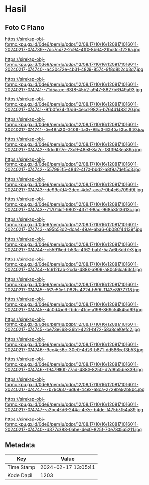 # Hasil

## Foto C Plano

https://sirekap-obj-formc.kpu.go.id/0de6/pemilu/pdpr/12/08/17/10/16/1208171016011-20240217-074739--7dc7c472-2c94-4ff0-8b64-21bc0c5f226a.jpg

https://sirekap-obj-formc.kpu.go.id/0de6/pemilu/pdpr/12/08/17/10/16/1208171016011-20240217-074740--a430c72e-4b31-4829-8574-9f8d8b2cb3d7.jpg

https://sirekap-obj-formc.kpu.go.id/0de6/pemilu/pdpr/12/08/17/10/16/1208171016011-20240217-074741--71d5aace-63f8-45b2-a947-8827b6949a93.jpg

https://sirekap-obj-formc.kpu.go.id/0de6/pemilu/pdpr/12/08/17/10/16/1208171016011-20240217-074741--9fb0fe84-f0d6-4ecd-9825-b764d1483120.jpg

https://sirekap-obj-formc.kpu.go.id/0de6/pemilu/pdpr/12/08/17/10/16/1208171016011-20240217-074741--5e49fd20-0469-4a3e-98d3-8345a83bc840.jpg

https://sirekap-obj-formc.kpu.go.id/0de6/pemilu/pdpr/12/08/17/10/16/1208171016011-20240217-074742--3dcd0f7e-73c9-48e8-8a2c-f8f3943ea89a.jpg

https://sirekap-obj-formc.kpu.go.id/0de6/pemilu/pdpr/12/08/17/10/16/1208171016011-20240217-074742--557995f5-4842-4f73-bbd2-a8f9a7def5c3.jpg

https://sirekap-obj-formc.kpu.go.id/0de6/pemilu/pdpr/12/08/17/10/16/1208171016011-20240217-074743--de99c7d4-2dec-4dc7-aea7-0b4c6a709d9f.jpg

https://sirekap-obj-formc.kpu.go.id/0de6/pemilu/pdpr/12/08/17/10/16/1208171016011-20240217-074743--71701dcf-9802-4371-98ac-96853513613c.jpg

https://sirekap-obj-formc.kpu.go.id/0de6/pemilu/pdpr/12/08/17/10/16/1208171016011-20240217-074743--a95b53d2-dca4-49ae-aba6-6b080f44139f.jpg

https://sirekap-obj-formc.kpu.go.id/0de6/pemilu/pdpr/12/08/17/10/16/1208171016011-20240217-074744--c55915ed-b53a-4f62-bab1-5a7a6b3dd7e3.jpg

https://sirekap-obj-formc.kpu.go.id/0de6/pemilu/pdpr/12/08/17/10/16/1208171016011-20240217-074744--fc612bab-2cda-4888-a909-a80c9dca63cf.jpg

https://sirekap-obj-formc.kpu.go.id/0de6/pemilu/pdpr/12/08/17/10/16/1208171016011-20240217-074745--f62c50ef-082b-422d-b59f-1143c8977718.jpg

https://sirekap-obj-formc.kpu.go.id/0de6/pemilu/pdpr/12/08/17/10/16/1208171016011-20240217-074745--4c0d4ac6-fbdc-41ce-a198-869c54545d99.jpg

https://sirekap-obj-formc.kpu.go.id/0de6/pemilu/pdpr/12/08/17/10/16/1208171016011-20240217-074745--be73e668-36b1-4221-bf72-58a8cef0efc2.jpg

https://sirekap-obj-formc.kpu.go.id/0de6/pemilu/pdpr/12/08/17/10/16/1208171016011-20240217-074746--9cc4e56c-30e0-4d26-b871-dd586ccf3b53.jpg

https://sirekap-obj-formc.kpu.go.id/0de6/pemilu/pdpr/12/08/17/10/16/1208171016011-20240217-074746--1947990f-77ad-4880-8250-d2d8bf5be339.jpg

https://sirekap-obj-formc.kpu.go.id/0de6/pemilu/pdpr/12/08/17/10/16/1208171016011-20240217-074747--7b79c637-6d69-44e2-a8ca-2729ba92b8bc.jpg

https://sirekap-obj-formc.kpu.go.id/0de6/pemilu/pdpr/12/08/17/10/16/1208171016011-20240217-074747--a2bc46d6-244a-4e3e-b4de-f475b8f54a89.jpg

https://sirekap-obj-formc.kpu.go.id/0de6/pemilu/pdpr/12/08/17/10/16/1208171016011-20240217-074740--d377c888-0abe-4ed0-825f-70e7835a5211.jpg


## Metadata

| Key        | Value               |
| ---------- | ------------------- |
| Time Stamp | 2024-02-17 13:05:41 |
| Kode Dapil | 1203                |



